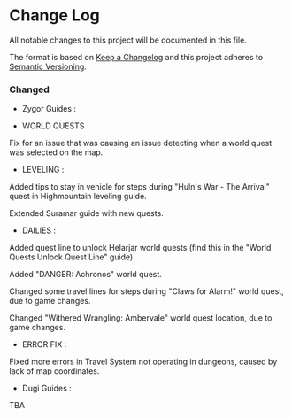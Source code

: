 # Change Log
All notable changes to this project will be documented in this file.

The format is based on [Keep a Changelog](http://keepachangelog.com/) 
and this project adheres to [Semantic Versioning](http://semver.org/).

### Changed
- Zygor Guides : 

- WORLD QUESTS

Fix for an issue that was causing an issue detecting when a world quest was selected on the map.

- LEVELING : 

Added tips to stay in vehicle for steps during "Huln's War - The Arrival" quest in Highmountain leveling guide.

Extended Suramar guide with new quests.

 - DAILIES : 
 
Added quest line to unlock Helarjar world quests (find this in the "World Quests Unlock Quest Line" guide).

Added "DANGER: Achronos" world quest.

Changed some travel lines for steps during "Claws for Alarm!" world quest, due to game changes.

Changed "Withered Wrangling: Ambervale" world quest location, due to game changes.

 - ERROR FIX : 
 
Fixed more errors in Travel System not operating in dungeons, caused by lack of map coordinates.

- Dugi Guides : 

TBA
